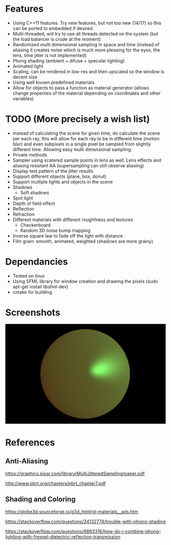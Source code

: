 # Features

* Using C++11 features. Try new features, but not too new (14/17) so this can be ported to embedded if desired.
* Multi-threaded, will try to use all threads detected on the system (but the load balancer is crude at the moment)
* Randomized multi dimensional sampling in space and time (instead of aliasing it creates noise which is much more pleasing for the eyes, the lens, time jitter is not implemented)
* Phong shading (ambient + difuse + specular lighting)
* Animated light
* Scaling, can be rendered in low-res and then upscaled so the window is decent size
* Using well known predefined materials
* Allow for objects to pass a function as material generator (allows change properties of the material depending on coordinates and other variables)

# TODO (More precisely a wish list)

* Instead of calculating the scene for given time, do calculate the scene per each ray, this will allow for each ray to be in different time (motion blur) and even subpixels in a single pixel be sampled from slightly different time. Allowing easy multi dimensional sampling.
* Private methods
* Sampler using scatered sample points in lens as well. Lens effects and aliasing resistant AA (supersampling can still observe aliasing)
* Display test pattern of the jitter results
* Support different objects (plane, box, donut)
* Support multiple lights and objects in the scene
* Shadows
  *  Soft shadows
* Spot light
* Depth of field effect
* Reflection
* Refraction
* Different materials with different roughfness and textures
  *  Checkerboard
  *  Random 3D noise bump mapping
* Inverse square law to fade off the light with distance
* Film grain: smooth, animated, weighted (shadows are more grainy)

# Dependancies

* Tested on linux
* Using SFML library for window creation and drawing the pixels (sudo apt-get install libsfml-dev)
* cmake for building

# Screenshots

![Screenshot of a sphere](/images/screenshot01.png)

# References

## Anti-Aliasing

https://graphics.pixar.com/library/MultiJitteredSampling/paper.pdf

http://www.pbrt.org/chapters/pbrt_chapter7.pdf

## Shading and Coloring

https://globe3d.sourceforge.io/g3d_html/gl-materials__ads.htm

https://stackoverflow.com/questions/24132774/trouble-with-phong-shading

https://stackoverflow.com/questions/9893316/how-do-i-combine-phong-lighting-with-fresnel-dielectric-reflection-transmission
